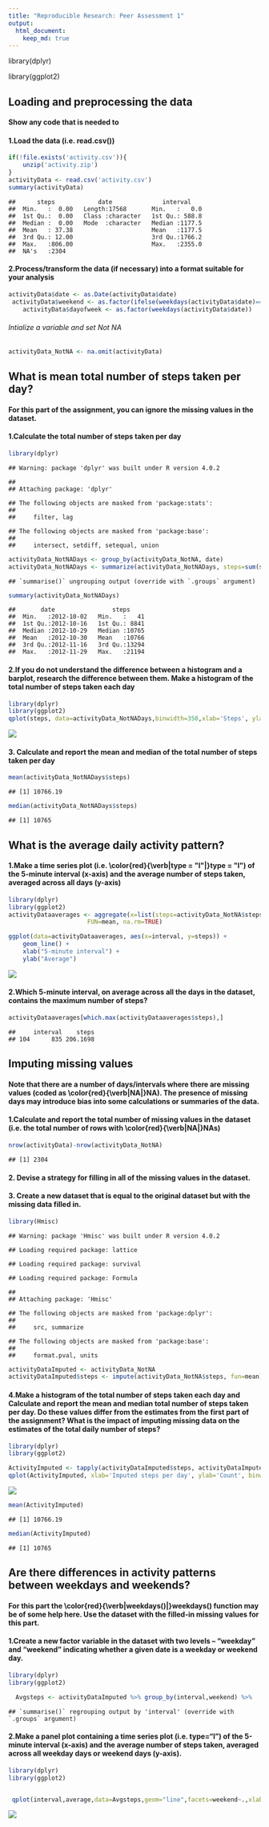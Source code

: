 ```yaml
---
title: "Reproducible Research: Peer Assessment 1"
output: 
  html_document:
    keep_md: true
---
```


library(dplyr)

library(ggplot2)

<!-- Attaching package: ‘dplyr’ -->

<!-- The following objects are masked from ‘package:stats’: -->

<!--     filter, lag -->

<!-- The following objects are masked from ‘package:base’: -->

<!--     intersect, setdiff, setequal, union -->

<!-- Warning message: -->
<!-- package ‘dplyr’ was built under R version 4.0.2  -->



## Loading and preprocessing the data

#### Show any code that is needed to

#### 1.Load the data (i.e. read.csv())


```r
if(!file.exists('activity.csv')){
    unzip('activity.zip')
}
activityData <- read.csv('activity.csv')
summary(activityData)
```

```
##      steps            date              interval     
##  Min.   :  0.00   Length:17568       Min.   :   0.0  
##  1st Qu.:  0.00   Class :character   1st Qu.: 588.8  
##  Median :  0.00   Mode  :character   Median :1177.5  
##  Mean   : 37.38                      Mean   :1177.5  
##  3rd Qu.: 12.00                      3rd Qu.:1766.2  
##  Max.   :806.00                      Max.   :2355.0  
##  NA's   :2304
```

#### 2.Process/transform the data (if necessary) into a format suitable for your analysis


```r
activityData$date <- as.Date(activityData$date)
 activityData$weekend <- as.factor(ifelse(weekdays(activityData$date)=="Saturday" | weekdays(activityData$date)=="Sunday","weekend","weekday"))
    activityData$dayofweek <- as.factor(weekdays(activityData$date))
```
###### Intialize a variable and set Not NA 


```r
activityData_NotNA <- na.omit(activityData)
```

## What is mean total number of steps taken per day?

#### For this part of the assignment, you can ignore the missing values in the dataset.

#### 1.Calculate the total number of steps taken per day


```r
library(dplyr)
```

```
## Warning: package 'dplyr' was built under R version 4.0.2
```

```
## 
## Attaching package: 'dplyr'
```

```
## The following objects are masked from 'package:stats':
## 
##     filter, lag
```

```
## The following objects are masked from 'package:base':
## 
##     intersect, setdiff, setequal, union
```

```r
activityData_NotNADays <- group_by(activityData_NotNA, date)
activityData_NotNADays <- summarize(activityData_NotNADays, steps=sum(steps))
```

```
## `summarise()` ungrouping output (override with `.groups` argument)
```

```r
summary(activityData_NotNADays)
```

```
##       date                steps      
##  Min.   :2012-10-02   Min.   :   41  
##  1st Qu.:2012-10-16   1st Qu.: 8841  
##  Median :2012-10-29   Median :10765  
##  Mean   :2012-10-30   Mean   :10766  
##  3rd Qu.:2012-11-16   3rd Qu.:13294  
##  Max.   :2012-11-29   Max.   :21194
```

#### 2.If you do not understand the difference between a histogram and a barplot, research the difference between them. Make a histogram of the total number of steps taken each day


```r
library(dplyr)
library(ggplot2)
qplot(steps, data=activityData_NotNADays,binwidth=350,xlab='Steps', ylab='Count',main = 'Histogram of the total number of steps taken each day')
```

![](PA1_template_files/figure-html/unnamed-chunk-5-1.png)<!-- -->

#### 3. Calculate and report the mean and median of the total number of steps taken per day


```r
mean(activityData_NotNADays$steps)
```

```
## [1] 10766.19
```


```r
median(activityData_NotNADays$steps)
```

```
## [1] 10765
```

## What is the average daily activity pattern?

#### 1.Make a time series plot (i.e. \color{red}{\verb|type = "l"|}type = "l") of the 5-minute interval (x-axis) and the average number of steps taken, averaged across all days (y-axis)


```r
library(dplyr)
library(ggplot2)
activityDataaverages <- aggregate(x=list(steps=activityData_NotNA$steps), by=list(interval=activityData_NotNA$interval),
                      FUN=mean, na.rm=TRUE)

ggplot(data=activityDataaverages, aes(x=interval, y=steps)) +
    geom_line() +
    xlab("5-minute interval") +
    ylab("Average")
```

![](PA1_template_files/figure-html/unnamed-chunk-8-1.png)<!-- -->
#### 2.Which 5-minute interval, on average across all the days in the dataset, contains the maximum number of steps?

```r
activityDataaverages[which.max(activityDataaverages$steps),]
```

```
##     interval    steps
## 104      835 206.1698
```

## Imputing missing values
#### Note that there are a number of days/intervals where there are missing values (coded as \color{red}{\verb|NA|}NA). The presence of missing days may introduce bias into some calculations or summaries of the data.

#### 1.Calculate and report the total number of missing values in the dataset (i.e. the total number of rows with \color{red}{\verb|NA|}NAs)


```r
nrow(activityData)-nrow(activityData_NotNA)
```

```
## [1] 2304
```
#### 2. Devise a strategy for filling in all of the missing values in the dataset.

#### 3. Create a new dataset that is equal to the original dataset but with the missing data filled in.

```r
library(Hmisc)
```

```
## Warning: package 'Hmisc' was built under R version 4.0.2
```

```
## Loading required package: lattice
```

```
## Loading required package: survival
```

```
## Loading required package: Formula
```

```
## 
## Attaching package: 'Hmisc'
```

```
## The following objects are masked from 'package:dplyr':
## 
##     src, summarize
```

```
## The following objects are masked from 'package:base':
## 
##     format.pval, units
```

```r
activityDataImputed <- activityData_NotNA
activityDataImputed$steps <- impute(activityData_NotNA$steps, fun=mean)
```
#### 4.Make a histogram of the total number of steps taken each day and Calculate and report the mean and median total number of steps taken per day. Do these values differ from the estimates from the first part of the assignment? What is the impact of imputing missing data on the estimates of the total daily number of steps?

```r
library(dplyr)
library(ggplot2)

ActivityImputed <- tapply(activityDataImputed$steps, activityDataImputed$date, sum)
qplot(ActivityImputed, xlab='Imputed steps per day', ylab='Count', binwidth=350)
```

![](PA1_template_files/figure-html/unnamed-chunk-12-1.png)<!-- -->

```r
mean(ActivityImputed)
```

```
## [1] 10766.19
```


```r
median(ActivityImputed)
```

```
## [1] 10765
```

## Are there differences in activity patterns between weekdays and weekends?

#### For this part the \color{red}{\verb|weekdays()|}weekdays() function may be of some help here. Use the dataset with the filled-in missing values for this part.

#### 1.Create a new factor variable in the dataset with two levels – “weekday” and “weekend” indicating whether a given date is a weekday or weekend day.

```r
library(dplyr)
library(ggplot2)

  Avgsteps <- activityDataImputed %>% group_by(interval,weekend) %>%   summarise(average = mean(steps))
```

```
## `summarise()` regrouping output by 'interval' (override with `.groups` argument)
```

#### 2.Make a panel plot containing a time series plot (i.e. type=“l”) of the 5-minute interval (x-axis) and the average number of steps taken, averaged across all weekday days or weekend days (y-axis).


```r
library(dplyr)
library(ggplot2)


 qplot(interval,average,data=Avgsteps,geom="line",facets=weekend~.,xlab="5 minutes interval",ylab="average steps")
```

![](PA1_template_files/figure-html/unnamed-chunk-16-1.png)<!-- -->
        
